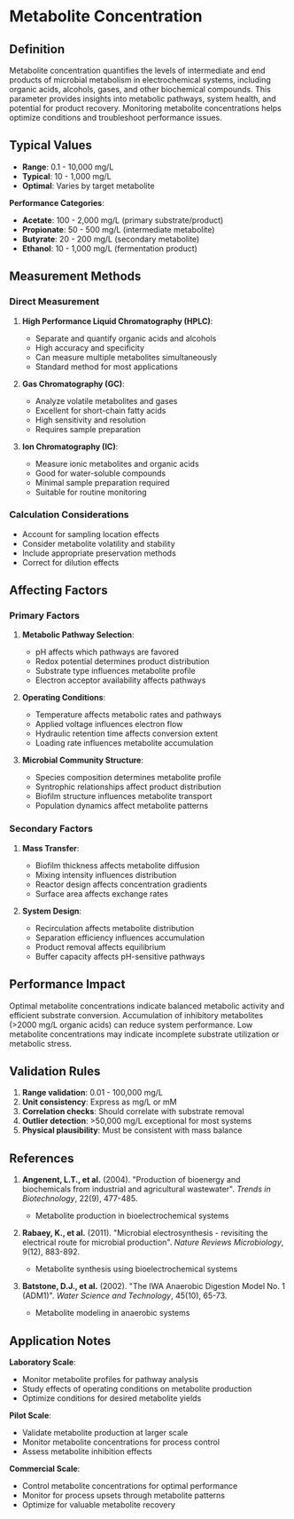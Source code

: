 <!--
Parameter ID: metabolite_concentration
Category: biological
Generated: 2025-01-17T12:02:00.000Z
-->

# Metabolite Concentration

## Definition

Metabolite concentration quantifies the levels of intermediate and end products
of microbial metabolism in electrochemical systems, including organic acids,
alcohols, gases, and other biochemical compounds. This parameter provides
insights into metabolic pathways, system health, and potential for product
recovery. Monitoring metabolite concentrations helps optimize conditions and
troubleshoot performance issues.

## Typical Values

- **Range**: 0.1 - 10,000 mg/L
- **Typical**: 10 - 1,000 mg/L
- **Optimal**: Varies by target metabolite

**Performance Categories**:

- **Acetate**: 100 - 2,000 mg/L (primary substrate/product)
- **Propionate**: 50 - 500 mg/L (intermediate metabolite)
- **Butyrate**: 20 - 200 mg/L (secondary metabolite)
- **Ethanol**: 10 - 1,000 mg/L (fermentation product)

## Measurement Methods

### Direct Measurement

1. **High Performance Liquid Chromatography (HPLC)**:

   - Separate and quantify organic acids and alcohols
   - High accuracy and specificity
   - Can measure multiple metabolites simultaneously
   - Standard method for most applications

2. **Gas Chromatography (GC)**:

   - Analyze volatile metabolites and gases
   - Excellent for short-chain fatty acids
   - High sensitivity and resolution
   - Requires sample preparation

3. **Ion Chromatography (IC)**:
   - Measure ionic metabolites and organic acids
   - Good for water-soluble compounds
   - Minimal sample preparation required
   - Suitable for routine monitoring

### Calculation Considerations

- Account for sampling location effects
- Consider metabolite volatility and stability
- Include appropriate preservation methods
- Correct for dilution effects

## Affecting Factors

### Primary Factors

1. **Metabolic Pathway Selection**:

   - pH affects which pathways are favored
   - Redox potential determines product distribution
   - Substrate type influences metabolite profile
   - Electron acceptor availability affects pathways

2. **Operating Conditions**:

   - Temperature affects metabolic rates and pathways
   - Applied voltage influences electron flow
   - Hydraulic retention time affects conversion extent
   - Loading rate influences metabolite accumulation

3. **Microbial Community Structure**:
   - Species composition determines metabolite profile
   - Syntrophic relationships affect product distribution
   - Biofilm structure influences metabolite transport
   - Population dynamics affect metabolite patterns

### Secondary Factors

1. **Mass Transfer**:

   - Biofilm thickness affects metabolite diffusion
   - Mixing intensity influences distribution
   - Reactor design affects concentration gradients
   - Surface area affects exchange rates

2. **System Design**:
   - Recirculation affects metabolite distribution
   - Separation efficiency influences accumulation
   - Product removal affects equilibrium
   - Buffer capacity affects pH-sensitive pathways

## Performance Impact

Optimal metabolite concentrations indicate balanced metabolic activity and
efficient substrate conversion. Accumulation of inhibitory metabolites (>2000
mg/L organic acids) can reduce system performance. Low metabolite concentrations
may indicate incomplete substrate utilization or metabolic stress.

## Validation Rules

1. **Range validation**: 0.01 - 100,000 mg/L
2. **Unit consistency**: Express as mg/L or mM
3. **Correlation checks**: Should correlate with substrate removal
4. **Outlier detection**: >50,000 mg/L exceptional for most systems
5. **Physical plausibility**: Must be consistent with mass balance

## References

1. **Angenent, L.T., et al.** (2004). "Production of bioenergy and biochemicals
   from industrial and agricultural wastewater". _Trends in Biotechnology_,
   22(9), 477-485.

   - Metabolite production in bioelectrochemical systems

2. **Rabaey, K., et al.** (2011). "Microbial electrosynthesis - revisiting the
   electrical route for microbial production". _Nature Reviews Microbiology_,
   9(12), 883-892.

   - Metabolite synthesis using bioelectrochemical systems

3. **Batstone, D.J., et al.** (2002). "The IWA Anaerobic Digestion Model No. 1
   (ADM1)". _Water Science and Technology_, 45(10), 65-73.
   - Metabolite modeling in anaerobic systems

## Application Notes

**Laboratory Scale**:

- Monitor metabolite profiles for pathway analysis
- Study effects of operating conditions on metabolite production
- Optimize conditions for desired metabolite yields

**Pilot Scale**:

- Validate metabolite production at larger scale
- Monitor metabolite concentrations for process control
- Assess metabolite inhibition effects

**Commercial Scale**:

- Control metabolite concentrations for optimal performance
- Monitor for process upsets through metabolite patterns
- Optimize for valuable metabolite recovery
